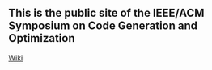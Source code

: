 ## This is the public site of the IEEE/ACM Symposium on Code Generation and Optimization

[Wiki](https://github.com/cgo-conference/public/wiki)

